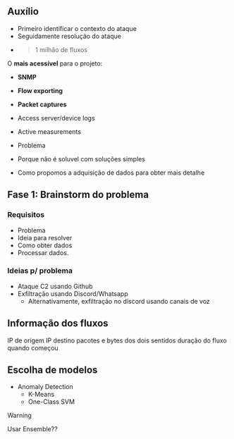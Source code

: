 
## Auxílio

- Primeiro identificar o contexto do ataque
- Seguidamente resolução do ataque
- > 1 milhão de fluxos

O **mais acessível** para o projeto:

- **SNMP**
- **Flow exporting**
- **Packet captures**
- Access server/device logs
- Active measurements

- Problema
- Porque não é soluvel com soluções simples
- Como propomos a adquisição de dados para obter mais detalhe

## Fase 1: Brainstorm do problema

### Requisitos

- Problema
- Ideia para resolver
- Como obter dados
- Processar dados.
### Ideias p/ problema

- Ataque C2 usando Github
- Exfiltração usando Discord/Whatsapp
	- Alternativamente, exfiltração no discord usando canais de voz

## Informação dos fluxos
IP de origem
IP destino
pacotes e bytes dos dois sentidos
duração do fluxo
quando começou

## Escolha de modelos

- Anomaly Detection
	- K-Means
	- One-Class SVM

>[!warning]
>Usar Ensemble??